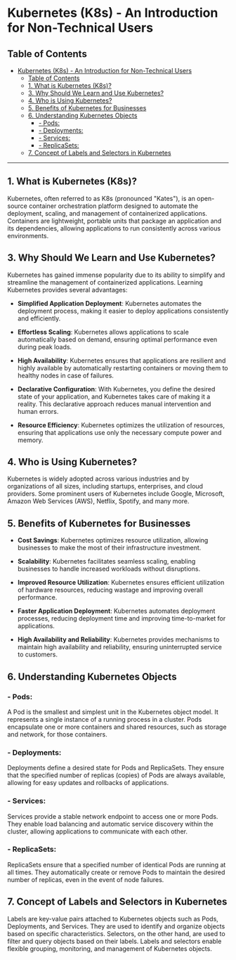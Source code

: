 
# Kubernetes (K8s) - An Introduction for Non-Technical Users

## Table of Contents
- [Kubernetes (K8s) - An Introduction for Non-Technical Users](#kubernetes-k8s---an-introduction-for-non-technical-users)
  - [Table of Contents](#table-of-contents)
  - [1. What is Kubernetes (K8s)?](#1-what-is-kubernetes-k8s)
  - [3. Why Should We Learn and Use Kubernetes?](#3-why-should-we-learn-and-use-kubernetes)
  - [4. Who is Using Kubernetes?](#4-who-is-using-kubernetes)
  - [5. Benefits of Kubernetes for Businesses](#5-benefits-of-kubernetes-for-businesses)
  - [6. Understanding Kubernetes Objects](#6-understanding-kubernetes-objects)
    - [- Pods:](#--pods)
    - [- Deployments:](#--deployments)
    - [- Services:](#--services)
    - [- ReplicaSets:](#--replicasets)
  - [7. Concept of Labels and Selectors in Kubernetes](#7-concept-of-labels-and-selectors-in-kubernetes)

---

## 1. What is Kubernetes (K8s)?

Kubernetes, often referred to as K8s (pronounced "Kates"), is an open-source container orchestration platform designed to automate the deployment, scaling, and management of containerized applications. Containers are lightweight, portable units that package an application and its dependencies, allowing applications to run consistently across various environments.


## 3. Why Should We Learn and Use Kubernetes?

Kubernetes has gained immense popularity due to its ability to simplify and streamline the management of containerized applications. Learning Kubernetes provides several advantages:

- **Simplified Application Deployment**: Kubernetes automates the deployment process, making it easier to deploy applications consistently and efficiently.

- **Effortless Scaling**: Kubernetes allows applications to scale automatically based on demand, ensuring optimal performance even during peak loads.

- **High Availability**: Kubernetes ensures that applications are resilient and highly available by automatically restarting containers or moving them to healthy nodes in case of failures.

- **Declarative Configuration**: With Kubernetes, you define the desired state of your application, and Kubernetes takes care of making it a reality. This declarative approach reduces manual intervention and human errors.

- **Resource Efficiency**: Kubernetes optimizes the utilization of resources, ensuring that applications use only the necessary compute power and memory.

## 4. Who is Using Kubernetes?

Kubernetes is widely adopted across various industries and by organizations of all sizes, including startups, enterprises, and cloud providers. Some prominent users of Kubernetes include Google, Microsoft, Amazon Web Services (AWS), Netflix, Spotify, and many more.

## 5. Benefits of Kubernetes for Businesses

- **Cost Savings**: Kubernetes optimizes resource utilization, allowing businesses to make the most of their infrastructure investment.

- **Scalability**: Kubernetes facilitates seamless scaling, enabling businesses to handle increased workloads without disruptions.

- **Improved Resource Utilization**: Kubernetes ensures efficient utilization of hardware resources, reducing wastage and improving overall performance.

- **Faster Application Deployment**: Kubernetes automates deployment processes, reducing deployment time and improving time-to-market for applications.

- **High Availability and Reliability**: Kubernetes provides mechanisms to maintain high availability and reliability, ensuring uninterrupted service to customers.

## 6. Understanding Kubernetes Objects

### - Pods:

A Pod is the smallest and simplest unit in the Kubernetes object model. It represents a single instance of a running process in a cluster. Pods encapsulate one or more containers and shared resources, such as storage and network, for those containers.

### - Deployments:

Deployments define a desired state for Pods and ReplicaSets. They ensure that the specified number of replicas (copies) of Pods are always available, allowing for easy updates and rollbacks of applications.

### - Services:

Services provide a stable network endpoint to access one or more Pods. They enable load balancing and automatic service discovery within the cluster, allowing applications to communicate with each other.

### - ReplicaSets:

ReplicaSets ensure that a specified number of identical Pods are running at all times. They automatically create or remove Pods to maintain the desired number of replicas, even in the event of node failures.

## 7. Concept of Labels and Selectors in Kubernetes

Labels are key-value pairs attached to Kubernetes objects such as Pods, Deployments, and Services. They are used to identify and organize objects based on specific characteristics. Selectors, on the other hand, are used to filter and query objects based on their labels. Labels and selectors enable flexible grouping, monitoring, and management of Kubernetes objects.
